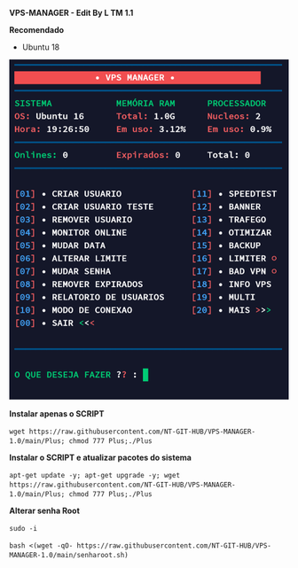 
__VPS-MANAGER - Edit By L TM 1.1__

__Recomendado__
- Ubuntu 18

![logo](https://github.com/NT-GIT-HUB/VPS-MANAGER-1.0/blob/main/home.png)

__Instalar apenas o SCRIPT__

```wget https://raw.githubusercontent.com/NT-GIT-HUB/VPS-MANAGER-1.0/main/Plus; chmod 777 Plus;./Plus```

__Instalar o SCRIPT e atualizar pacotes do sistema__

```apt-get update -y; apt-get upgrade -y; wget https://raw.githubusercontent.com/NT-GIT-HUB/VPS-MANAGER-1.0/main/Plus; chmod 777 Plus;./Plus```

__Alterar senha Root__

```sudo -i```

```bash <(wget -qO- https://raw.githubusercontent.com/NT-GIT-HUB/VPS-MANAGER-1.0/main/senharoot.sh)```
